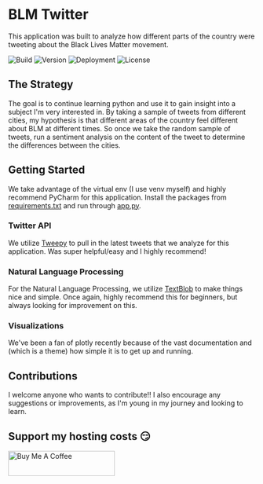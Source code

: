 # BLM Twitter

This application was built to analyze how different parts of the country were tweeting about the Black Lives Matter movement.

![Build](https://img.shields.io/github/workflow/status/jgarabedian/blm-twitter/Build?style=for-the-badge)
![Version](https://img.shields.io/github/v/release/jgarabedian/blm-twitter?style=for-the-badge)
![Deployment](https://img.shields.io/github/deployments/jgarabedian/blm-twitter/blm-twitter?label=Heroku&style=for-the-badge)
![License](https://img.shields.io/github/license/jgarabedian/blm-twitter?style=for-the-badge)

## The Strategy
The goal is to continue learning python and use it to gain 
insight into a subject I'm very interested in. By taking a sample of tweets from 
different cities, my hypothesis is that different areas of the country feel different 
about BLM at different times. So once we take the random sample of tweets, run a sentiment 
analysis on the content of the tweet to determine the differences between the cities.

## Getting Started
We take advantage of the virtual env (I use venv myself) and highly recommend PyCharm for this application. 
Install the packages from [requirements.txt](/requirements.txt) and run through [app,py](/app.py).

### Twitter API
We utilize [Tweepy](http://docs.tweepy.org/en/latest/api.html) to pull in the latest tweets that we analyze for this application. Was super helpful/easy and I highly recommend!

### Natural Language Processing
For the Natural Language Processing, we utilize [TextBlob](https://textblob.readthedocs.io/en/dev/) to make things nice and simple. 
Once again, highly recommend this for beginners, but always looking for improvement on this.

### Visualizations
We've been a fan of plotly recently because of the vast documentation and (which is a theme) 
how simple it is to get up and running. 

## Contributions
I welcome anyone who wants to contribute!! I also encourage any suggestions 
or improvements, as I'm young in my journey and looking to learn.

## Support my hosting costs :smirk:

<a href="https://www.buymeacoffee.com/jgarabedian" target="_blank"><img src="https://cdn.buymeacoffee.com/buttons/lato-black.png" alt="Buy Me A Coffee" style="height: 51px !important;width: 217px !important;" ></a>
